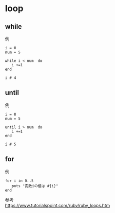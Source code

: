 # loop

## while
例
```
i = 0
num = 5

while i < num  do
   i +=1
end

i # 4
```

## until
例
```
i = 0
num = 5

until i > num  do
   i +=1
end

i # 5
```

## for

例
```
for i in 0..5
   puts "変数iの値は #{i}"
end
```

参考 <br>
https://www.tutorialspoint.com/ruby/ruby_loops.htm
